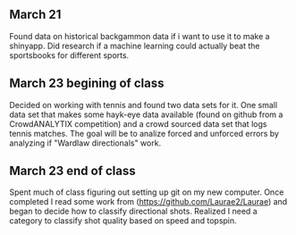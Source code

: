 ## March 21

Found data on historical backgammon data if i want to use it to make a
shinyapp. 
Did research if a machine learning could actually beat the sportsbooks for different sports.

## March 23 begining of class
Decided on working with tennis  and found two data sets for it. One small data set that makes some hayk-eye data available (found on github from a CrowdANALYTIX competition) and a crowd sourced data set that logs tennis matches. The goal will be to analize forced and unforced errors by analyzing if "Wardlaw directionals" work.

## March 23 end of class
Spent much of class figuring out setting up git on my new computer. Once completed I read some work from (https://github.com/Laurae2/Laurae) and began to decide how to classify directional shots. Realized I need a category to classify shot quality based on speed and topspin.